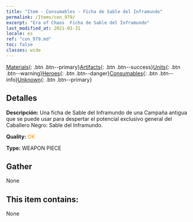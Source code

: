 ```yaml
---
title: "Item - Consumables - Ficha de Sable del Inframundo"
permalink: /Items/con_979/
excerpt: "Era of Chaos  Ficha de Sable del Inframundo"
last_modified_at: 2021-03-31
locale: es
ref: "con_979.md"
toc: false
classes: wide
---
```

 [Materials](/es/Items/){: .btn .btn--primary}[Artifacts](/es/Items/Artifacts/){: .btn .btn--success}[Units](/es/Items/Units/){: .btn .btn--warning}[Heroes](/es/Items/Heroes/){: .btn .btn--danger}[Consumables](/es/Items/Consumables/){: .btn .btn--info}[Unknown](/es/Items/Unknown/){: .btn .btn--primary}

## Detalles
 **Descripción:** Una ficha de Sable del Inframundo de una Campaña antigua que se puede usar para despertar el potencial exclusivo general del Caballero Negro: Sable del Inframundo.

 **Quality:** <span style="color: #FF8C00">OK</span>

 **Type:** WEAPON PIECE

## Gather

  None

## This item contains:

  None

